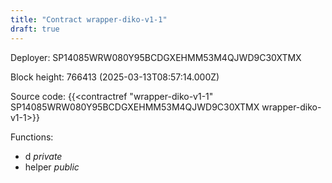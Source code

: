 ```yaml
---
title: "Contract wrapper-diko-v1-1"
draft: true
---
```

Deployer: SP14085WRW080Y95BCDGXEHMM53M4QJWD9C30XTMX


 



Block height: 766413 (2025-03-13T08:57:14.000Z)

Source code: {{<contractref "wrapper-diko-v1-1" SP14085WRW080Y95BCDGXEHMM53M4QJWD9C30XTMX wrapper-diko-v1-1>}}

Functions:

* d _private_
* helper _public_
